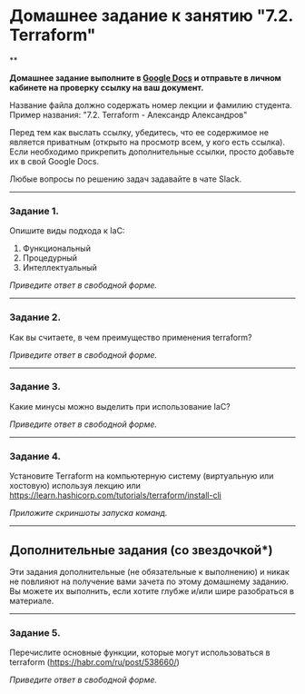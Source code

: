 # Домашнее задание к занятию "7.2. Terraform"

**

**Домашнее задание выполните в [Google Docs](https://docs.google.com/) и отправьте в личном кабинете на проверку ссылку на ваш документ.** 

Название файла должно содержать номер лекции и фамилию студента. Пример названия: "7.2. Terraform - Александр Александров"

Перед тем как выслать ссылку, убедитесь, что ее содержимое не является приватным (открыто на просмотр всем, у кого есть ссылка). Если необходимо прикрепить дополнительные ссылки, просто добавьте их в свой Google Docs.

Любые вопросы по решению задач задавайте в чате Slack.

 ---

### Задание 1. 

Опишите виды подхода к IaC:
1. Функциональный
2. Процедурный 
3. Интеллектуальный

*Приведите ответ в свободной форме.*

---

### Задание 2.

Как вы считаете, в чем преимущество применения terraform?

*Приведите ответ в свободной форме.*
 
---

### Задание 3.

Какие минусы можно выделить при использование IaC?

*Приведите ответ в свободной форме.*
 
---

### Задание 4.

Установите Terraform на компьютерную систему (виртуальную или хостовую) используя лекцию или https://learn.hashicorp.com/tutorials/terraform/install-cli

*Приложите скриншоты запуска команд.*
 
---

## Дополнительные задания (со звездочкой*)
Эти задания дополнительные (не обязательные к выполнению) и никак не повлияют на получение вами зачета по этому домашнему заданию. Вы можете их выполнить, если хотите глубже и/или шире разобраться в материале.

---

### Задание 5.

Перечислите основные функции, которые могут использоваться в terraform (https://habr.com/ru/post/538660/)

*Приведите ответ в свободной форме.*
 


